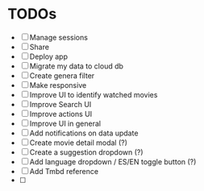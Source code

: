 # TODOs

- [ ] Manage sessions
- [ ] Share
- [ ] Deploy app
- [ ] Migrate my data to cloud db
- [ ] Create genera filter
- [ ] Make responsive
- [ ] Improve UI to identify watched movies
- [ ] Improve Search UI
- [ ] Improve actions UI
- [ ] Improve UI in general
- [ ] Add notifications on data update
- [ ] Create movie detail modal (?)
- [ ] Create a suggestion dropdown (?)
- [ ] Add language dropdown / ES/EN toggle button (?)
- [ ] Add Tmbd reference
- [ ] 